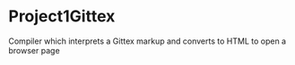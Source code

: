 # Project1Gittex
Compiler which interprets a Gittex markup and converts to HTML to open a browser page
